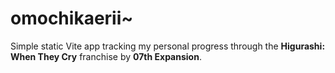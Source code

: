 # omochikaerii~

Simple static Vite app tracking my personal progress through the **Higurashi: When They Cry** franchise by **07th Expansion**.